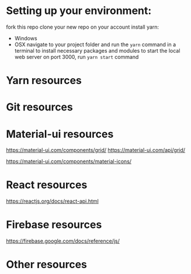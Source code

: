 
# Setting up your environment:
fork this repo
clone your new repo on your account
install yarn:
  - Windows
  - OSX
navigate to your project folder and run the `yarn` command in a terminal to install necessary packages and modules
to start the local web server on port 3000, run `yarn start` command



# Yarn resources

# Git resources

# Material-ui resources

https://material-ui.com/components/grid/
https://material-ui.com/api/grid/

https://material-ui.com/components/material-icons/

# React resources

https://reactjs.org/docs/react-api.html

# Firebase resources

https://firebase.google.com/docs/reference/js/

# Other resources

